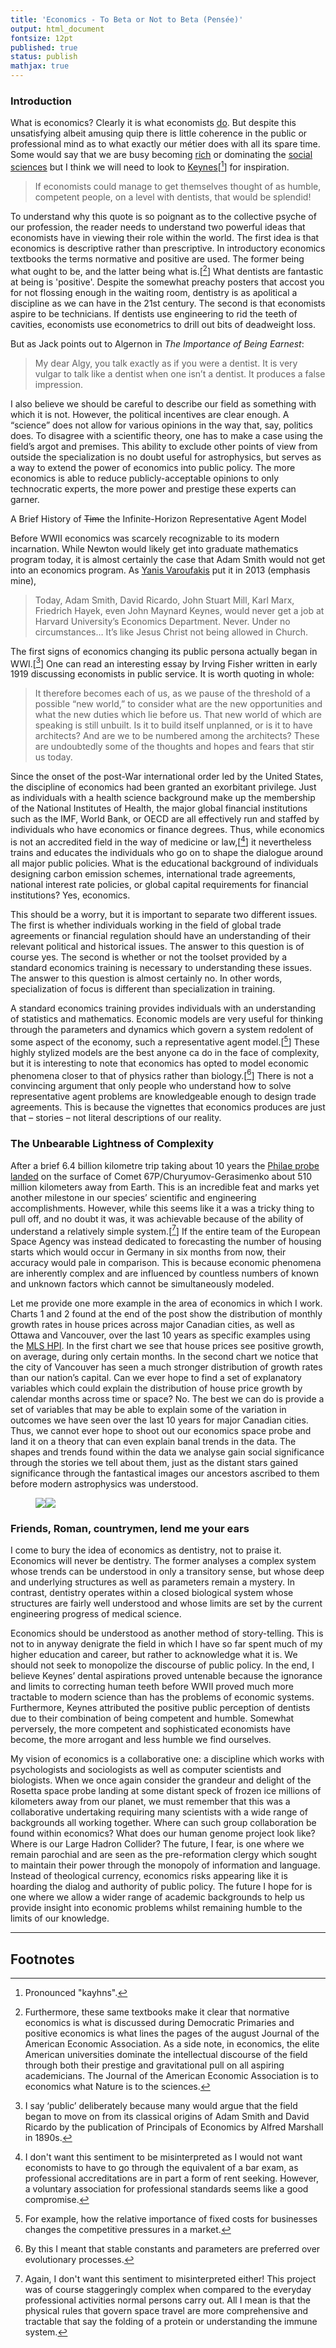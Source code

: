 ```yaml
---
title: 'Economics - To Beta or Not to Beta (Pensée)'
output: html_document
fontsize: 12pt
published: true
status: publish
mathjax: true
---
```


### Introduction

What is economics? Clearly it is what economists [do](https://en.wikipedia.org/wiki/Jacob_Viner). But despite this unsatisfying albeit amusing quip there is little coherence in the public or professional mind as to what exactly our métier does with all its spare time. Some would say that we are busy becoming [rich](http://www.slate.com/blogs/moneybox/2014/09/29/lifetime_earnings_by_college_major_why_economics_grads_make_bank.html) or dominating the [social sciences](http://flash.lakeheadu.ca/~kyu/E5111/Lazear2000.pdf) but I think we will need to look to [Keynes](http://www.aspeninstitute.org/sites/default/files/content/upload/Intro_Session1.pdf)[[^1]] for inspiration.

> If economists could manage to get themselves thought of as humble, competent people, on a level with dentists, that would be splendid!

To understand why this quote is so poignant as to the collective psyche of our profession, the reader needs to understand two powerful ideas that economists have in viewing their role within the world. The first idea is that economics is descriptive rather than prescriptive. In introductory economics textbooks the terms normative and positive are used. The former being what ought to be, and the latter being what is.[[^2]] What dentists are fantastic at being is 'positive'. Despite the somewhat preachy posters that accost you for not flossing enough in the waiting room, dentistry is as apolitical a discipline as we can have in the 21st century. The second is that economists aspire to be technicians. If dentists use engineering to rid the teeth of cavities, economists use econometrics to drill out bits of deadweight loss.

But as Jack points out to Algernon in *The Importance of Being Earnest*:

> My dear Algy, you talk exactly as if you were a dentist. It is very vulgar to talk like a dentist when one isn’t a dentist. It produces a false impression.

I also believe we should be careful to describe our field as something with which it is not. However, the political incentives are clear enough. A “science” does not allow for various opinions in the way that, say, politics does. To disagree with a scientific theory, one has to make a case using the field’s argot and premises. This ability to exclude other points of view from outside the specialization is no doubt useful for astrophysics, but serves as a way to extend the power of economics into public policy. The more economics is able to reduce publicly-acceptable opinions to only technocratic experts, the more power and prestige these experts can garner.

A Brief History of ~~Time~~ the Infinite-Horizon Representative Agent Model

Before WWII economics was scarcely recognizable to its modern incarnation. While Newton would likely get into graduate mathematics program today, it is almost certainly the case that Adam Smith would not get into an economics program. As [Yanis Varoufakis](http://www.econtalk.org/archives/2013/02/varoufakis_on_v.html) put it in 2013 (emphasis mine),

> Today, Adam Smith, David Ricardo, John Stuart Mill, Karl Marx, Friedrich Hayek, even John Maynard Keynes, would never get a job at Harvard University’s Economics Department. Never. Under no circumstances… It’s like Jesus Christ not being allowed in Church.

The first signs of economics changing its public persona actually began in WWI.[[^3]] One can read an interesting essay by Irving Fisher written in early 1919 discussing economists in public service. It is worth quoting in whole:

> It therefore becomes each of us, as we pause of the threshold of a possible “new world,” to consider what are the new opportunities and what the new duties which lie before us. That new world of which are speaking is still unbuilt. Is it to build itself unplanned, or is it to have architects? And are we to be numbered among the architects? These are undoubtedly some of the thoughts and hopes and fears that stir us today.

Since the onset of the post-War international order led by the United States, the discipline of economics had been granted an exorbitant privilege. Just as individuals with a health science background make up the membership of the National Institutes of Health, the major global financial institutions such as the IMF, World Bank, or OECD are all effectively run and staffed by individuals who have economics or finance degrees. Thus, while economics is not an accredited field in the way of medicine or law,[[^4]] it nevertheless trains and educates the individuals who go on to shape the dialogue around all major public policies. What is the educational background of individuals designing carbon emission schemes, international trade agreements, national interest rate policies, or global capital requirements for financial institutions? Yes, economics.

This should be a worry, but it is important to separate two different issues. The first is whether individuals working in the field of global trade agreements or financial regulation should have an understanding of their relevant political and historical issues. The answer to this question is of course yes. The second is whether or not the toolset provided by a standard economics training is necessary to understanding these issues. The answer to this question is almost certainly no. In other words, specialization of focus is different than specialization in training.

A standard economics training provides individuals with an understanding of statistics and mathematics. Economic models are very useful for thinking through the parameters and dynamics which govern a system redolent of some aspect of the economy, such a representative agent model.[[^5]] These highly stylized models are the best anyone ca do in the face of complexity, but it is interesting to note that economics has opted to model economic phenomena closer to that of physics rather than biology.[[^6]] There is not a convincing argument that only people who understand how to solve representative agent problems are knowledgeable enough to design trade agreements. This is because the vignettes that economics produces are just that – stories – not literal descriptions of our reality.

### The Unbearable Lightness of Complexity

After a brief 6.4 billion kilometre trip taking about 10 years the [Philae probe landed](http://rosetta.jpl.nasa.gov/news/touchdown-rosettas-philae-probe-lands-comet) on the surface of Comet 67P/Churyumov-Gerasimenko about 510 million kilometers away from Earth. This is an incredible feat and marks yet another milestone in our species’ scientific and engineering accomplishments. However, while this seems like it a was a tricky thing to pull off, and no doubt it was, it was achievable because of the ability of understand a relatively simple system.[[^7]] If the entire team of the European Space Agency was instead dedicated to forecasting the number of housing starts which would occur in Germany in six months from now, their accuracy would pale in comparison. This is because economic phenomena are inherently complex and are influenced by countless numbers of known and unknown factors which cannot be simultaneously modeled.

Let me provide one more example in the area of economics in which I work. Charts 1 and 2 found at the end of the post show the distribution of monthly growth rates in house prices across major Canadian cities, as well as Ottawa and Vancouver, over the last 10 years as specific examples using the [MLS HPI](http://www.rebgv.org/home-price-index). In the first chart we see that house prices see positive growth, on average, during only certain months. In the second chart we notice that the city of Vancouver has seen a much stronger distribution of growth rates than our nation’s capital. Can we ever hope to find a set of explanatory variables which could explain the distribution of house price growth by calendar months across time or space? No. The best we can do is provide a set of variables that may be able to explain some of the variation in outcomes we have seen over the last 10 years for major Canadian cities. Thus, we cannot ever hope to shoot out our economics space probe and land it on a theory that can even explain banal trends in the data. The shapes and trends found within the data we analyse gain social significance through the stories we tell about them, just as the distant stars gained significance through the fantastical images our ancestors ascribed to them before modern astrophysics was understood.

<figure>
  <img src="/figures/mlschart-1.png" style="float: left" />
  <img src="/figures/mlschart-2.png" />
</figure>

### Friends, Roman, countrymen, lend me your ears

I come to bury the idea of economics as dentistry, not to praise it. Economics will never be dentistry. The former analyses a complex system whose trends can be understood in only a transitory sense, but whose deep and underlying structures as well as parameters remain a mystery. In contrast, dentistry operates within a closed biological system whose structures are fairly well understood and whose limits are set by the current engineering progress of medical science.

Economics should be understood as another method of story-telling. This is not to in anyway denigrate the field in which I have so far spent much of my higher education and career, but rather to acknowledge what it is. We should not seek to monopolize the discourse of public policy. In the end, I believe Keynes’ dental aspirations proved untenable because the ignorance and limits to correcting human teeth before WWII proved much more tractable to modern science than has the problems of economic systems. Furthermore, Keynes attributed the positive public perception of dentists due to their combination of being competent and humble. Somewhat perversely, the more competent and sophisticated economists have become, the more arrogant and less humble we find ourselves.

My vision of economics is a collaborative one: a discipline which works with psychologists and sociologists as well as computer scientists and biologists. When we once again consider the grandeur and delight of the Rosetta space probe landing at some distant speck of frozen ice millions of kilometers away from our planet, we must remember that this was a collaborative undertaking requiring many scientists with a wide range of backgrounds all working together. Where can such group collaboration be found within economics? What does our human genome project look like? Where is our Large Hadron Collider? The future, I fear, is one where we remain parochial and are seen as the pre-reformation clergy which sought to maintain their power through the monopoly of information and language. Instead of theological currency, economics risks appearing like it is hoarding the dialog and authority of public policy. The future I hope for is one where we allow a wider range of academic backgrounds to help us provide insight into economic problems whilst remaining humble to the limits of our knowledge.

* * *

## Footnotes

[^1]: Pronounced "kayhns".  

[^2]: Furthermore, these same textbooks make it clear that normative economics is what is discussed during Democratic Primaries and positive economics is what lines the pages of the august Journal of the American Economic Association. As a side note, in economics, the elite American universities dominate the intellectual discourse of the field through both their prestige and gravitational pull on all aspiring academicians. The Journal of the American Economic Association is to economics what Nature is to the sciences. 

[^3]: I say ‘public’ deliberately because many would argue that the field began to move on from its classical origins of Adam Smith and David Ricardo by the publication of Principals of Economics by Alfred Marshall in 1890s.

[^4]: I don't want this sentiment to be misinterpreted as I would not want economists to have to go through the equivalent of a bar exam, as professional accreditations are in part a form of rent seeking. However, a voluntary association for professional standards seems like a good compromise. 

[^5]: For example, how the relative importance of fixed costs for businesses changes the competitive pressures in a market.

[^6]: By this I meant that stable constants and parameters are preferred over evolutionary processes.

[^7]: Again, I don't want this sentiment to misinterpreted either! This project was of course staggeringly complex when compared to the everyday professional activities normal persons carry out. All I mean is that the physical rules that govern space travel are more comprehensive and tractable that say the folding of a protein or understanding the immune system. 

